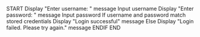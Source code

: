 START
    Display "Enter username: " message
    Input username
    Display "Enter password: " message
    Input password
    If username and password match stored credentials
        Display "Login successful" message
    Else
        Display "Login failed. Please try again." message
    ENDIF
END
